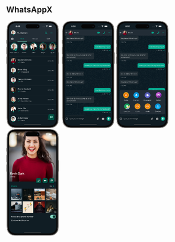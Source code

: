 ## WhatsAppX 

<img src="home.png" width="28%" height="28%">&nbsp; <img src="chat.png" width="28%" height="28%">
<img src="options.png" width="28%" height="28%"> &nbsp;<img src="profile.png" width="28%" height="28%">
